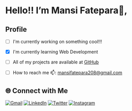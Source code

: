 # Hello!! I’m Mansi Fatepara👋, 

## Profile

- [ ] I'm currently working on something cool!!!
- [x] I'm currently learning Web Development
- [ ] All of my projects are available at [GitHub](https://github.com/mansifatepara209)
- [ ] How to reach me 📫: mansifatepara208@gmail.com



## 🌐 Connect with Me
[![Gmail](https://img.shields.io/badge/-Gmail-D14836?logo=gmail&logoColor=white)](mailto:mansifatepara208@gmail.com)
[![LinkedIn](https://img.shields.io/badge/-LinkedIn-0077B5?logo=linkedin&logoColor=white)](https://www.linkedin.com/in/mansi-fatepara-2ab4582a9/)
[![Twitter](https://img.shields.io/badge/-Twitter-1DA1F2?logo=twitter&logoColor=white)](https://x.com/mansi_fatepara)
[![Instagram](https://img.shields.io/badge/-Instagram-E4405F?logo=instagram&logoColor=white)](https://www.instagram.com/immancii/)


<!---
mansifatepara209/mansifatepara209 is a ✨ special ✨ repository because its `README.md` (this file) appears on your GitHub profile.
You can click the Preview link to take a look at your changes.
--->
